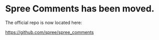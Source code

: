 # Spree Comments has been moved.

The official repo is now located here:

https://github.com/spree/spree_comments 
